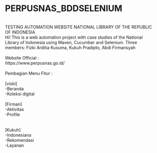 # PERPUSNAS_BDDSELENIUM 
</br>
TESTING AUTOMATION WEBSITE NATIONAL LIBRARY OF THE REPUBLIC OF INDONESIA
</br>
Hi! This is a web automation project with case studies of the National Library of Indonesia using Maven, Cucumber and Selenium. Three members: Fizki Arditia Kusuma, Kukuh Pradipto, Abdi Firmansyah
</br></br>
Website Official :
</br>
https://www.perpusnas.go.id/
</br>
</br>
Pembagian Menu Fitur :
</br>
</br>
[viski] </br>
-Beranda </br>
-Koleksi digital </br>
</br>
[Firman] </br>
-Aktivitas </br>
-Profile </br>
</br>
</br>
[Kukuh] </br>
-Indonesiana </br>
-Rekomendasi </br>
-Layanan </br>
</br>
</br>
